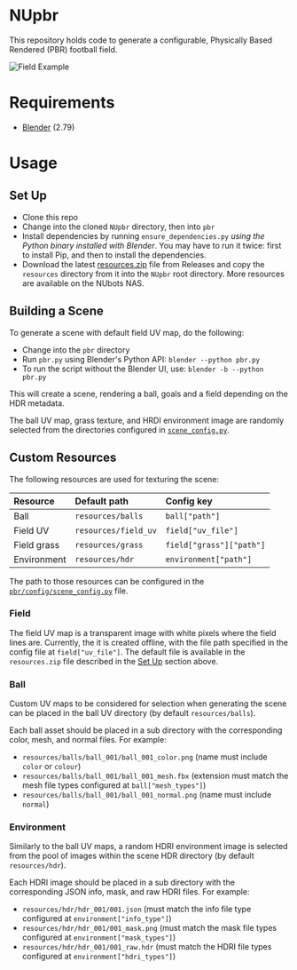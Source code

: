 # NUpbr

This repository holds code to generate a configurable, Physically Based Rendered (PBR) football field.

![Field Example](./docs/outputs/goals_example.gif)

# Requirements

-   [Blender](https://www.blender.org/download/) (2.79)

# Usage

## Set Up

-   Clone this repo
-   Change into the cloned `NUpbr` directory, then into `pbr`
-   Install dependencies by running `ensure_dependencies.py` _using the Python binary installed with Blender_. You may have to run it twice: first to install Pip, and then to install the dependencies.
-   Download the latest [resources.zip](https://github.com/NUbots/NUpbr/releases) file from Releases and copy the `resources` directory from it into the `NUpbr` root directory. More resources are available on the NUbots NAS.

## Building a Scene

To generate a scene with default field UV map, do the following:

-   Change into the `pbr` directory
-   Run `pbr.py` using Blender's Python API: `blender --python pbr.py`
-   To run the script without the Blender UI, use: `blender -b --python pbr.py`

This will create a scene, rendering a ball, goals and a field depending on the HDR metadata.

The ball UV map, grass texture, and HRDI environment image are randomly selected from the directories configured in [`scene_config.py`](./pbr/config/scene_config.py).

## Custom Resources

The following resources are used for texturing the scene:

| Resource    | Default path         | Config key               |
| :---------- | :------------------- | :----------------------- |
| Ball        | `resources/balls`    | `ball["path"]`           |
| Field UV    | `resources/field_uv` | `field["uv_file"]`       |
| Field grass | `resources/grass`    | `field["grass"]["path"]` |
| Environment | `resources/hdr`      | `environment["path"]`    |

The path to those resources can be configured in the [`pbr/config/scene_config.py`](./pbr/config/scene_config.py) file.

### Field

The field UV map is a transparent image with white pixels where the field lines are. Currently, the it is created offline, with the file path specified in the config file at `field["uv_file"]`. The default file is available in the `resources.zip` file described in the [Set Up](#set-up) section above.

### Ball

Custom UV maps to be considered for selection when generating the scene can be placed in the ball UV directory (by default `resources/balls`).

Each ball asset should be placed in a sub directory with the corresponding color, mesh, and normal files. For example:

- `resources/balls/ball_001/ball_001_color.png` (name must include `color` or `colour`)
- `resources/balls/ball_001/ball_001_mesh.fbx` (extension must match the mesh file types configured at `ball["mesh_types"]`)
- `resources/balls/ball_001/ball_001_normal.png` (name must include `normal`)

### Environment

Similarly to the ball UV maps, a random HDRI environment image is selected from the pool of images within the scene HDR directory (by default `resources/hdr`).

Each HDRI image should be placed in a sub directory with the corresponding JSON info, mask, and raw HDRI files. For example:

- `resources/hdr/hdr_001/001.json` (must match the info file type configured at `environment["info_type"]`)
- `resources/hdr/hdr_001/001_mask.png` (must match the mask file types configured at `environment["mask_types"]`)
- `resources/hdr/hdr_001/001_raw.hdr` (must match the HDRI file types configured at `environment["hdri_types"]`)
